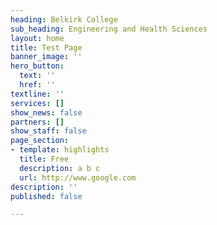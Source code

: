 ```yaml
---
heading: Belkirk College
sub_heading: Engineering and Health Sciences
layout: home
title: Test Page
banner_image: ''
hero_button:
  text: ''
  href: ''
textline: ''
services: []
show_news: false
partners: []
show_staff: false
page_section:
- template: highlights
  title: Free
  description: a b c
  url: http://www.google.com
description: ''
published: false

---
```

